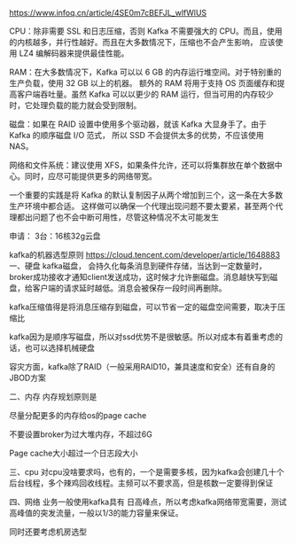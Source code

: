 
https://www.infoq.cn/article/4SE0m7cBEFJL_wlfWlUS

CPU：除非需要 SSL 和日志压缩，否则 Kafka 不需要强大的 CPU。而且，使用的内核越多，并行性越好。而且在大多数情况下，压缩也不会产生影响，
应该使用 LZ4 编解码器来提供最佳性能。

RAM：在大多数情况下，Kafka 可以以 6 GB 的内存运行堆空间。对于特别重的生产负载，使用 32 GB 以上的机器。
额外的 RAM 将用于支持 OS 页面缓存和提高客户端吞吐量。虽然 Kafka 可以以更少的 RAM 运行，但当可用的内存较少时，它处理负载的能力就会受到限制。

磁盘：如果在 RAID 设置中使用多个驱动器，就该 Kafka 大显身手了。由于 Kafka 的顺序磁盘 I/O 范式，
所以 SSD 不会提供太多的优势，不应该使用 NAS。

网络和文件系统：建议使用 XFS，如果条件允许，还可以将集群放在单个数据中心。同时，应尽可能提供更多的网络带宽。


一个重要的实践是将 Kafka 的默认复制因子从两个增加到三个，这一条在大多数生产环境中都合适。
这样做可以确保一个代理出现问题不要太要紧，甚至两个代理都出问题了也不会中断可用性，尽管这种情况不太可能发生

申请：
3台：16核32g云盘


kafka的机器选型原则
https://cloud.tencent.com/developer/article/1648883
一、硬盘
kafka磁盘， 会持久化每条消息到硬件存储，当达到一定数量时，broker成功接收才通知client发送成功，这时候才允许删磁盘。消息越快写到磁盘，给客户端的请求延时越低。消息会被保存一段时间再删除。

kafka压缩值得是将消息压缩存到磁盘，可以节省一定的磁盘空间需要，取决于压缩比

kafka因为是顺序写磁盘，所以对ssd优势不是很敏感。所以对成本有着重考虑的话，也可以选择机械硬盘

容灾方面，kafka除了RAID（一般采用RAID10，兼具速度和安全）还有自身的JBOD方案

二、内存
内存规划原则是

尽量分配更多的内存给os的page cache

不要设置broker为过大堆内存，不超过6G

Page cache大小超过一个日志段大小

三、cpu
对cpu没啥要求吗，也有的，一个是需要多核，因为kafka会创建几十个后台线程，多个辣鸡回收线程。主频可以不要求高，但是核数一定要得到保证

四、网络
业务一般使用kafka具有 日高峰点，所以考虑kafka网络带宽需要，测试高峰值的突发流量，一般以1/3的能力容量来保证。

同时还要考虑机房选型